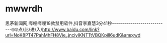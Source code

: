 # mwwrdh
思茅新闻网,哔哩哔哩18款禁用软件,抖音李嘉慧3分41秒----------------------------🤓🤓点/此/进/入/http://www.baidu.com/link?url=NoK8PT47PahMhFH8Vie_jnciyIKNTTtVBQKpill6udK&amp;wd
